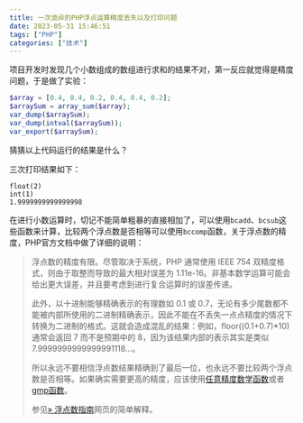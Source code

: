 ```yaml
---
title: 一次诡异的PHP浮点运算精度丢失以及打印问题
date: 2023-05-31 15:46:51
tags: ["PHP"]
categories: ["技术"]
---
```


项目开发时发现几个小数组成的数组进行求和的结果不对，第一反应就觉得是精度问题，于是做了实验：

```php
$array = [0.4, 0.4, 0.2, 0.4, 0.4, 0.2];
$arraySum = array_sum($array);
var_dump($arraySum);
var_dump(intval($arraySum));
var_export($arraySum);
```

猜猜以上代码运行的结果是什么？
<!-- more -->
三次打印结果如下：

```
float(2)
int(1)
1.9999999999999998
```

在进行小数运算时，切记不能简单粗暴的直接相加了，可以使用`bcadd`、`bcsub`这些函数来计算，比较两个浮点数是否相等可以使用`bccomp`函数，关于浮点数的精度，PHP官方文档中做了详细的说明：

> 浮点数的精度有限。尽管取决于系统，PHP 通常使用 IEEE 754 双精度格式，则由于取整而导致的最大相对误差为 1.11e-16。非基本数学运算可能会给出更大误差，并且要考虑到进行复合运算时的误差传递。
>
> 此外，以十进制能够精确表示的有理数如 0.1 或 0.7，无论有多少尾数都不能被内部所使用的二进制精确表示，因此不能在不丢失一点点精度的情况下转换为二进制的格式。这就会造成混乱的结果：例如，floor((0.1+0.7)*10) 通常会返回 7 而不是预期中的 8，因为该结果内部的表示其实是类似 7.9999999999999991118...。
> 
> 所以永远不要相信浮点数结果精确到了最后一位，也永远不要比较两个浮点数是否相等。如果确实需要更高的精度，应该使用[任意精度数学函数](https://www.php.net/manual/zh/ref.bc.php)或者[gmp函数](https://www.php.net/manual/zh/ref.gmp.php)。
> 
> 参见[» 浮点数指南](http://floating-point-gui.de/)网页的简单解释。
